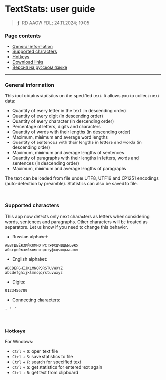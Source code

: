 # TextStats: user guide
> **ƒ** &nbsp;RD AAOW FDL; 24.11.2024; 19:05



### Page contents

- [General information](#general-information)
- [Supported characters](#supported-characters)
- [Hotkeys](#hotkeys)
- [Download links](https://adslbarxatov.github.io/DPArray#textstats)
- [Версия на русском языке](https://adslbarxatov.github.io/TextStats/ru)

---

### General information

This tool obtains statistics on the specified text. It allows you to collect next data:
- Quantity of every letter in the text (in descending order)
- Quantity of every digit (in descending order)
- Quantity of every character (in descending order)
- Percentage of letters, digits and characters
- Quantity of words with their lengths (in descending order)
- Maximum, minimum and average word lengths
- Quantity of sentences with their lengths in letters and words (in descending order)
- Maximum, minimum and average lengths of sentences
- Quantity of paragraphs with their lengths in letters, words and sentences (in descending order)
- Maximum, minimum and average lengths of paragraphs

The text can be loaded from file under UTF8, UTF16 and CP1251 encodings (auto-detection by
preamble). Statistics can also be saved to file.

&nbsp;



### Supported characters

This app now detects only next characters as letters when considering words,
sentences and paragraphs. Other characters will be treated as separators. Let us know if you
need to change this behavior.

- Russian alphabet:

```
АБВГДЕЁЖЗИЙКЛМНОПРСТУФХЦЧШЩЪЫЬЭЮЯ
абвгдеёжзийклмнопрстуфхцчшщъыьэюя
```

- English alphabet:

```
ABCDEFGHIJKLMNOPQRSTUVWXYZ
abcdefghijklmnopqrstuvwxyz
```

- Digits:

```
0123456789
```
- Connecting characters:

```
- ' ’
```

&nbsp;



### Hotkeys

For Windows:
- `Ctrl` + `O`: open text file
- `Ctrl` + `S`: save statistics to file
- `Ctrl` + `F`: search for specified text
- `Ctrl` + `G`: get statistics for entered text again
- `Ctrl` + `B`: get text from clipboard
